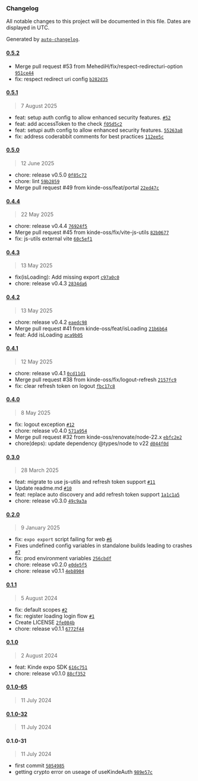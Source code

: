 ### Changelog

All notable changes to this project will be documented in this file. Dates are displayed in UTC.

Generated by [`auto-changelog`](https://github.com/CookPete/auto-changelog).

#### [0.5.2](https://github.com/kinde-oss/expo/compare/0.5.1...0.5.2)

- Merge pull request #53 from MehediH/fix/respect-redirecturi-option [`951ce44`](https://github.com/kinde-oss/expo/commit/951ce441bcb0540b9d82eb13fca25b13b6ace25d)
- fix: respect redirect uri config [`b282d35`](https://github.com/kinde-oss/expo/commit/b282d35bf78553fde8e1500d8bc1aa15fe4bedde)

#### [0.5.1](https://github.com/kinde-oss/expo/compare/0.5.0...0.5.1)

> 7 August 2025

- feat: setup auth config to allow enhanced security features. [`#52`](https://github.com/kinde-oss/expo/pull/52)
- feat: add accessToken to the check [`f05d5c2`](https://github.com/kinde-oss/expo/commit/f05d5c2c60319e6b5a12ea112939003c6134c923)
- feat: setupi auth config to allow enhanced security features. [`55263a8`](https://github.com/kinde-oss/expo/commit/55263a855d700efea0f7daefa10c3f9795ac5146)
- fix: address coderabbit comments for best practices [`112ee5c`](https://github.com/kinde-oss/expo/commit/112ee5cc9f0bc36687e3acbc0c78a622b8bd78a5)

#### [0.5.0](https://github.com/kinde-oss/expo/compare/0.4.4...0.5.0)

> 12 June 2025

- chore: release v0.5.0 [`0f85c72`](https://github.com/kinde-oss/expo/commit/0f85c72b3963834083bfe727ba9dac973a0915ba)
- chore: lint [`59b2859`](https://github.com/kinde-oss/expo/commit/59b28598d9ca49d18c60b08653d3fa9356bb1613)
- Merge pull request #49 from kinde-oss/feat/portal [`22ed47c`](https://github.com/kinde-oss/expo/commit/22ed47c85deb5a211a7135f83941eab009b0a94a)

#### [0.4.4](https://github.com/kinde-oss/expo/compare/0.4.3...0.4.4)

> 22 May 2025

- chore: release v0.4.4 [`76924f5`](https://github.com/kinde-oss/expo/commit/76924f58ff2d877fcf9a32842e261e473f1da152)
- Merge pull request #45 from kinde-oss/fix/vite-js-utils [`82b0677`](https://github.com/kinde-oss/expo/commit/82b06777dfc81f50dfdf90d7c8e18acabd00d493)
- fix: js-utils external vite [`60c5ef1`](https://github.com/kinde-oss/expo/commit/60c5ef1690313953b30319109af96a7d94a4f426)

#### [0.4.3](https://github.com/kinde-oss/expo/compare/0.4.2...0.4.3)

> 13 May 2025

- fix(isLoading): Add missing export [`c97a0c0`](https://github.com/kinde-oss/expo/commit/c97a0c0001f7eb354e1cd7483a89939e2b6b6540)
- chore: release v0.4.3 [`2834da6`](https://github.com/kinde-oss/expo/commit/2834da687e769fc7698895e94a7b9d6532e33048)

#### [0.4.2](https://github.com/kinde-oss/expo/compare/0.4.1...0.4.2)

> 13 May 2025

- chore: release v0.4.2 [`eaedc98`](https://github.com/kinde-oss/expo/commit/eaedc98a02a68f4ea37abb1319a71c28b4b645f7)
- Merge pull request #41 from kinde-oss/feat/isLoading [`21b6b64`](https://github.com/kinde-oss/expo/commit/21b6b643d4ef3c2e2d845da29ba692ba330177a7)
- feat: Add isLoading [`aca9b05`](https://github.com/kinde-oss/expo/commit/aca9b05274431fdfa6c860d6cc936661e00c9a51)

#### [0.4.1](https://github.com/kinde-oss/expo/compare/0.4.0...0.4.1)

> 12 May 2025

- chore: release v0.4.1 [`0cd11d1`](https://github.com/kinde-oss/expo/commit/0cd11d1c6c77ecb328752572202bde5664f86b66)
- Merge pull request #38 from kinde-oss/fix/logout-refresh [`2157fc9`](https://github.com/kinde-oss/expo/commit/2157fc939b21dea34874c3dd763ea913b6fffcfc)
- fix: clear refresh token on logout [`fbc17c8`](https://github.com/kinde-oss/expo/commit/fbc17c83e891efb8c2e683e644f8e28972e2ef7e)

#### [0.4.0](https://github.com/kinde-oss/expo/compare/0.3.0...0.4.0)

> 8 May 2025

- fix: logout exception [`#12`](https://github.com/kinde-oss/expo/pull/12)
- chore: release v0.4.0 [`571a954`](https://github.com/kinde-oss/expo/commit/571a954fd8ec6601997cf03ed5f83f7d31141ee3)
- Merge pull request #32 from kinde-oss/renovate/node-22.x [`ebfc2e2`](https://github.com/kinde-oss/expo/commit/ebfc2e282218faae785b88bef30f371b872b2cb1)
- chore(deps): update dependency @types/node to v22 [`d044f0d`](https://github.com/kinde-oss/expo/commit/d044f0d069a914099aea5ed7826d128534eecfeb)

#### [0.3.0](https://github.com/kinde-oss/expo/compare/0.2.0...0.3.0)

> 28 March 2025

- feat: migrate to use js-utils and refresh token support [`#11`](https://github.com/kinde-oss/expo/pull/11)
- Update readme.md [`#10`](https://github.com/kinde-oss/expo/pull/10)
- feat: replace auto discovery and add refresh token support [`1a1c1a5`](https://github.com/kinde-oss/expo/commit/1a1c1a535019e7200cc871ced11a58fd20b13c37)
- chore: release v0.3.0 [`49c9a3a`](https://github.com/kinde-oss/expo/commit/49c9a3a029670ea22959a1dbeb1a00093c9c91ce)

#### [0.2.0](https://github.com/kinde-oss/expo/compare/0.1.1...0.2.0)

> 9 January 2025

- fix: `expo export` script failing for web [`#6`](https://github.com/kinde-oss/expo/pull/6)
- Fixes undefined config variables in standalone builds leading to crashes [`#7`](https://github.com/kinde-oss/expo/pull/7)
- fix: prod environment variables [`256cbdf`](https://github.com/kinde-oss/expo/commit/256cbdfb93a57614c17a1f86260837fe47cf89c8)
- chore: release v0.2.0 [`e0de5f5`](https://github.com/kinde-oss/expo/commit/e0de5f5724c9f1a58a3cf32333816f511cafbbab)
- chore: release v0.1.1 [`4eb8904`](https://github.com/kinde-oss/expo/commit/4eb8904eecf9342d7ebeec4504c2fed55eb4be6d)

#### [0.1.1](https://github.com/kinde-oss/expo/compare/0.1.0...0.1.1)

> 5 August 2024

- fix: default scopes [`#2`](https://github.com/kinde-oss/expo/pull/2)
- fix: register loading login flow [`#1`](https://github.com/kinde-oss/expo/pull/1)
- Create LICENSE [`2fe084b`](https://github.com/kinde-oss/expo/commit/2fe084b5faa46e7d9927bec8c70fe7dfbedc73f4)
- chore: release v0.1.1 [`6772f44`](https://github.com/kinde-oss/expo/commit/6772f442061fbd2ca0b97715d3f59a96479424f8)

#### [0.1.0](https://github.com/kinde-oss/expo/compare/0.1.0-65...0.1.0)

> 2 August 2024

- feat: Kinde expo SDK [`616c751`](https://github.com/kinde-oss/expo/commit/616c751ee58a5cac10dbfd3195257733657a69b0)
- chore: release v0.1.0 [`88cf352`](https://github.com/kinde-oss/expo/commit/88cf3522e82125ed8f3b9ff4a50065094e2584ec)

#### [0.1.0-65](https://github.com/kinde-oss/expo/compare/0.1.0-32...0.1.0-65)

> 11 July 2024

#### [0.1.0-32](https://github.com/kinde-oss/expo/compare/0.1.0-31...0.1.0-32)

> 11 July 2024

#### 0.1.0-31

> 11 July 2024

- first commit [`5054985`](https://github.com/kinde-oss/expo/commit/5054985ffcde81e7ee568c612b072e9c3425c8c1)
- getting crypto error on useage of useKindeAuth [`989e57c`](https://github.com/kinde-oss/expo/commit/989e57cd2dfc903d15a30f7937380f2d91041a96)
